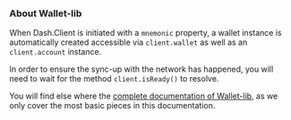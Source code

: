 ### About Wallet-lib 

When Dash.Client is initiated with a `mnemonic` property, a wallet instance is automatically created accessible via `client.wallet` as well as an `client.account` instance. 

In order to ensure the sync-up with the network has happened, you will need to wait for the method `client.isReady()` to resolve. 

You will find else where the [complete documentation of Wallet-lib](https://github.com/dashevo/platform/tree/master/packages/wallet-lib), as we only cover the most basic pieces in this documentation.
